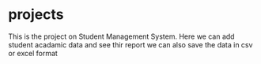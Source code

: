 # projects
This is the project on Student Management System. 
Here we can add student acadamic data and see thir report
we can also save the data in csv or excel format
